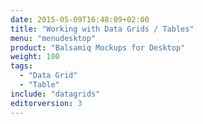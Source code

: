 ```yaml
---
date: 2015-05-09T16:48:09+02:00
title: "Working with Data Grids / Tables"
menu: "menudesktop"
product: "Balsamiq Mockups for Desktop"
weight: 100
tags:
  - "Data Grid"
  - "Table"
include: "datagrids"
editorversion: 3
---
```

